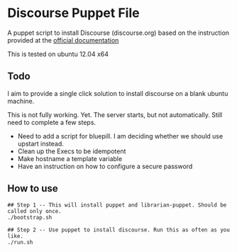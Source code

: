 Discourse Puppet File
=====================

A puppet script to install Discourse (discourse.org) based on 
the instruction provided at the [official documentation](https://github.com/discourse/discourse/blob/master/docs/INSTALL-ubuntu.md)

This is tested on ubuntu 12.04 x64

Todo
----
I aim to provide a single click solution to
install discourse on a blank ubuntu machine.

This is not fully working. Yet. The server starts, but not automatically. Still need to complete a few steps. 

* Need to add a script for bluepill. I am deciding whether we should use upstart instead.
* Clean up the Execs to be idempotent
* Make hostname a template variable
* Have an instruction on how to configure a secure password

How to use
----------
    ## Step 1 -- This will install puppet and librarian-puppet. Should be called only once.
    ./bootstrap.sh
    
    ## Step 2 -- Use puppet to install discourse. Run this as often as you like.
    ./run.sh


